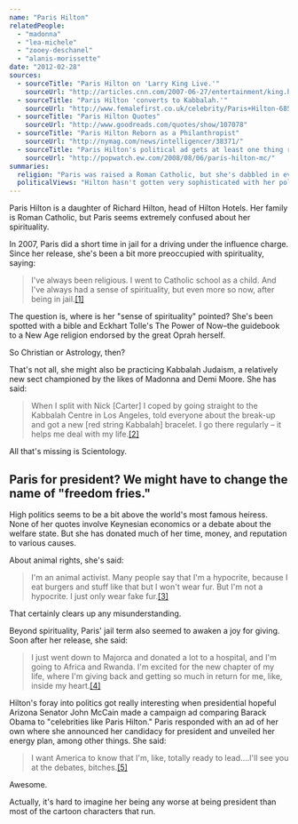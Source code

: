 ```yaml
---
name: "Paris Hilton"
relatedPeople:
  - "madonna"
  - "lea-michele"
  - "zooey-deschanel"
  - "alanis-morissette"
date: "2012-02-28"
sources:
  - sourceTitle: "Paris Hilton on 'Larry King Live.'"
    sourceUrl: "http://articles.cnn.com/2007-06-27/entertainment/king.hilton.transcript_1_first-post-jail-interview-celebutante-larry-king-live/14?_s=PM:SHOWBIZ"
  - sourceTitle: "Paris Hilton 'converts to Kabbalah.'"
    sourceUrl: "http://www.femalefirst.co.uk/celebrity/Paris+Hilton-685.html"
  - sourceTitle: "Paris Hilton Quotes"
    sourceUrl: "http://www.goodreads.com/quotes/show/107078"
  - sourceTitle: "Paris Hilton Reborn as a Philanthropist"
    sourceUrl: "http://nymag.com/news/intelligencer/38371/"
  - sourceTitle: "Paris Hilton's political ad gets at least one thing right"
    sourceUrl: "http://popwatch.ew.com/2008/08/06/paris-hilton-mc/"
summaries:
  religion: "Paris was raised a Roman Catholic, but she's dabbled in everything from Buddhism to Kabbalah Judaism to the New Age religion of Oprah and Eckhart Tolle."
  politicalViews: "Hilton hasn't gotten very sophisticated with her political views, but she has donated to various causes and championed gay rights, so we can assume she's socially liberal."
---
```


Paris Hilton is a daughter of Richard Hilton, head of Hilton Hotels. Her family is Roman Catholic, but Paris seems extremely confused about her spirituality.

In 2007, Paris did a short time in jail for a driving under the influence charge. Since her release, she's been a bit more preoccupied with spirituality, saying:

>I've always been religious. I went to Catholic school as a child. And I've always had a sense of spirituality, but even more so now, after being in jail.<a class="source-citation" href="#http%3A%2F%2Farticles.cnn.com%2F2007-06-27%2Fentertainment%2Fking.hilton.transcript_1_first-post-jail-interview-celebutante-larry-king-live%2F14%3F_s%3DPM%3ASHOWBIZ" title="Paris Hilton on &apos;Larry King Live.&apos;">[1]</a>

The question is, where is her "sense of spirituality" pointed? She's been spotted with a bible and Eckhart Tolle's The Power of Now–the guidebook to a New Age religion endorsed by the great Oprah herself.

So Christian or Astrology, then?

That's not all, she might also be practicing Kabbalah Judaism, a relatively new sect championed by the likes of Madonna and Demi Moore. She has said:

>When I split with Nick [Carter] I coped by going straight to the Kabbalah Centre in Los Angeles, told everyone about the break-up and got a new [red string Kabbalah] bracelet. I go there regularly – it helps me deal with my life.<a class="source-citation" href="#http%3A%2F%2Fwww.femalefirst.co.uk%2Fcelebrity%2FParis%2BHilton-685.html" title="Paris Hilton &apos;converts to Kabbalah.&apos;">[2]</a>

All that's missing is Scientology.


## Paris for president? We might have to change the name of "freedom fries."

High politics seems to be a bit above the world's most famous heiress. None of her quotes involve Keynesian economics or a debate about the welfare state. But she has donated much of her time, money, and reputation to various causes.

About animal rights, she's said:

>I'm an animal activist. Many people say that I'm a hypocrite, because I eat burgers and stuff like that but I won't wear fur. But I'm not a hypocrite. I just only wear fake fur.<a class="source-citation" href="#http%3A%2F%2Fwww.goodreads.com%2Fquotes%2Fshow%2F107078" title="Paris Hilton Quotes">[3]</a>

That certainly clears up any misunderstanding.

Beyond spirituality, Paris' jail term also seemed to awaken a joy for giving. Soon after her release, she said:

>I just went down to Majorca and donated a lot to a hospital, and I'm going to Africa and Rwanda. I'm excited for the new chapter of my life, where I'm giving back and getting so much in return for me, like, inside my heart.<a class="source-citation" href="#http%3A%2F%2Fnymag.com%2Fnews%2Fintelligencer%2F38371%2F" title="Paris Hilton Reborn as a Philanthropist">[4]</a>

Hilton's foray into politics got really interesting when presidential hopeful Arizona Senator John McCain made a campaign ad comparing Barack Obama to "celebrities like Paris Hilton." Paris responded with an ad of her own where she announced her candidacy for president and unveiled her energy plan, among other things. She said:

>I want America to know that I'm, like, totally ready to lead….I'll see you at the debates, bitches.<a class="source-citation" href="#http%3A%2F%2Fpopwatch.ew.com%2F2008%2F08%2F06%2Fparis-hilton-mc%2F" title="Paris Hilton&apos;s political ad gets at least one thing right">[5]</a>

Awesome.

Actually, it's hard to imagine her being any worse at being president than most of the cartoon characters that run.